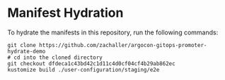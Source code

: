 # Manifest Hydration

To hydrate the manifests in this repository, run the following commands:

```shell
git clone https://github.com/zachaller/argocon-gitops-promoter-hydrate-demo
# cd into the cloned directory
git checkout dfdeca1c43bd42c1d11c4d0cf04cf4b29ab862ec
kustomize build ./user-configuration/staging/e2e
```
